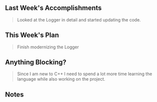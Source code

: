 ## Last Week's Accomplishments
 
> Looked at the Logger in detail and started updating the code.

## This Week's Plan

> Finish modernizing the Logger
> 

## Anything Blocking?

> Since I am new to C++ I need to spend a lot more time learning the language while also working on the project.

## Notes

> 
